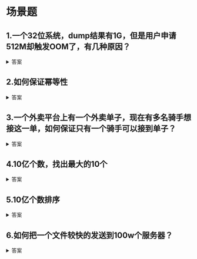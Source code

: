 # 场景题

## 1.一个32位系统，dump结果有1G，但是用户申请512M却触发OOM了，有几种原因？
<details>
<summary>答案</summary>
<p>1.内存被小的分配占用，导致没有足够大的连续空间分配给512M的请求</p>
<p>2.可能操作系统对单个进程可以使用的内存量有限制，即使系统内存足够，超出限制后也会出发OOM错误</p>
<p>3.可能有一部分内存是操作系统保留的内存，实际用户能使用的内存已经不足512M了</p>
<p>4.可能存在内存泄漏，即使系统报告有大量未使用的内存，但实际可用内存已经很少了</p>
</details>

## 2.如何保证幂等性
<details>
<summary>答案</summary>
<p>1.Token机制：客户端请求时，服务端发放一个Token，客户端提交请求时携带这个Token。服务器收到请求后，判断Token是否有效，有效则执行操作，并使Token失效，否则不执行任何操作。</p>
<p>2.悲观锁机制：在数据库中使用版本号或时间戳机制，尝试更新数据时检查版本号或时间戳，如果不匹配则不执行任何操作，否则执行操作并更新版本号或时间戳</p>
<p>3.使用唯一标识符：客户端为每个请求生成一个唯一标识符，服务端根据这个唯一标识符判断请求是否执行过，如果已经执行过不，则忽略，否则执行操作。</p>
</details>

## 3.一个外卖平台上有一个外卖单子，现在有多名骑手想接这一单，如何保证只有一个骑手可以接到单子？ 
<details>
<summary>答案</summary>
<p>骑手接单之前尝试以订单编号为key进行加锁，如果加锁成功则可以接到该单子，否则不可以</p>
</details>

## 4.10亿个数，找出最大的10个
<details>
<summary>答案</summary>
<p>堆/快速选择</p>
</details>


## 5.10亿个数排序
<details>
<summary>答案</summary>
<p>首先将数据进行分成n块，对每个块加载进内存进行排序，然后取出n个块中的第一个元素，放入堆中，然后弹出堆顶元素，然后根据弹出的元素去对应的块中取出一个元素放入，直到时堆被取空。</p>
<p>通过bitmap排序，将所有数字塞入bitmap,然后从小到大遍历一遍bitmap</p>
</details>

## 6.如何把一个文件较快的发送到100w个服务器？
<details>
<summary>答案</summary>
<p>首先将文件发送给1000个服务器，然后每一个服务器发送给另外1000个服务器</p>
</details>
